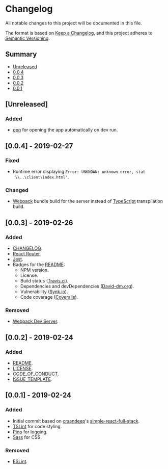 # Changelog
All notable changes to this project will be documented in this file.

The format is based on [Keep a Changelog](https://keepachangelog.com/en/1.0.0/),
and this project adheres to [Semantic Versioning](https://semver.org/spec/v2.0.0.html).

## Summary
- [Unreleased](#unreleased)
- [0.0.4](#004---2019-02-27)
- [0.0.3](#003---2019-02-26)
- [0.0.2](#002---2019-02-24)
- [0.0.1](#001---2019-02-24)

## [Unreleased]
### Added
- [opn](https://github.com/sindresorhus/opn) for opening the app automatically on dev run.

## [0.0.4] - 2019-02-27
### Fixed
- Runtime error displaying `Error: UNKNOWN: unknown error, stat '\\..\client\index.html'`.
### Changed
- [Webpack](https://github.com/webpack/webpack) bundle build for the server instead of [TypeScript](https://github.com/Microsoft/TypeScript) transpilation build.

## [0.0.3] - 2019-02-26
### Added
- [CHANGELOG](https://github.com/ttous/basic-web-app/blob/master/CHANGELOG.md).
- [React Router](https://github.com/ReactTraining/react-router).
- [Jest](https://github.com/facebook/jest).
- Badges for the [README](https://github.com/ttous/basic-web-app/blob/master/README.md):
    - NPM version.
    - License.
    - Build status ([Travis.ci](https://travis-ci.org)).
    - Dependencies and devDependencies ([David-dm.org](https://david-dm.org)).
    - Vulnerability ([Synk.io](https://snyk.io)).
    - Code coverage ([Coveralls](https://coveralls.io)).
### Removed
- [Webpack Dev Server](https://github.com/webpack/webpack-dev-server).

## [0.0.2] - 2019-02-24
### Added
- [README](https://github.com/ttous/basic-web-app/blob/master/README.md).
- [LICENSE](https://github.com/ttous/basic-web-app/blob/master/LICENSE).
- [CODE_OF_CONDUCT](https://github.com/ttous/basic-web-app/blob/master/CODE_OF_CONDUCT.md).
- [ISSUE_TEMPLATE](https://github.com/ttous/basic-web-app/tree/master/.github/ISSUE_TEMPLATE).

## [0.0.1] - 2019-02-24
### Added
- Initial commit based on [crsandeep](https://github.com/crsandeep)'s [simple-react-full-stack](https://github.com/crsandeep/simple-react-full-stack).
- [TSLint](https://github.com/palantir/tslint) for code styling.
- [Pino](https://github.com/pinojs/pino) for logging.
- [Sass](https://github.com/sass/node-sass) for CSS.
### Removed
- [ESLint](https://github.com/eslint/eslint).
